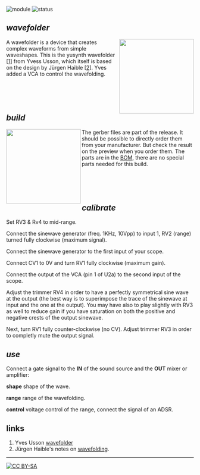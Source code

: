 ![module](https://img.shields.io/badge/module-other-yellow)
![status](https://img.shields.io/badge/status-work%20in%20progress-orange)

## *wavefolder*

<a href="https://photos.google.com/share/AF1QipMJqY2mwaN1OmVFw4xElebxih_Og3U61l3KeRdtz2P6eDNCSlJEDXyWXWBCTtsOxw?key=ZVM5Mzk3UEVYaW1LQk0weV9kWGtEd3dwRllnRlFR"><img height="200" align="right" src="https://spielhuus.github.io/elektrophon/images/wavefolder-logo-tmb.jpg"></a> A wavefolder is a device that creates complex waveforms from simple waveshapes. This is the yusynth wavefolder \[[1]\] from Yvess Usson, which itself is based on the design by Jürgen Haible \[[2]\]. Yves added a VCA to control the wavefolding.<br/><br/><br/><br/><br/>

## *build*

<a href="https://spielhuus.github.io/elektrophon/images/wavefolder-side.jpg"><img width="200" align="left" src="https://spielhuus.github.io/elektrophon/images/wavefolder-side_tmb.jpg"></a> The gerber files are part of the release. It should be possible to directly order them from your manufacturer. But check the result on the preview when you order them. The parts are in the [BOM](BOM.md), there are no special parts needed for this build. <br/><br/><br/><br/><br/>

## *calibrate*

Set RV3 & Rv4 to mid-range.

Connect the sinewave generator (freq. 1KHz, 10Vpp) to input 1, RV2 (range) turned fully clockwise (maximum signal).

Connect the sinewave generator to the first input of your scope.

Connect CV1 to 0V and turn RV1 fully clockwise (maximum gain).

Connect the output of the VCA (pin 1 of U2a) to the second input of the scope.

Adjust the trimmer RV4 in order to have a perfectly symmetrical sine wave at the output (the best way is to superimpose the 
trace of the sinewave at input and the one at the output). You may have also to play slightly with RV3 as well to reduce gain if you have saturation on both the positive and negative crests of the output sinewave.

Next, turn RV1 fully counter-clockwise (no CV). Adjust trimmer RV3 in order to completly mute the output signal.

## *use*

Connect a gate signal to the **IN** of the sound source and the **OUT** mixer or amplifier:

**shape** shape of the wave.

**range** range of the wavefolding.

**control** voltage control of the range, connect the signal of an ADSR.

## links

1) Yves Usson [wavefolder][1]
2) Jürgen Haible's notes on [wavefolding][2].

---
[![CC BY-SA](https://licensebuttons.net/l/by-sa/3.0/88x31.png)](https://creativecommons.org/licenses/by-sa/4.0/)

[1]: http://www.yusynth.net/Modular/EN/WAVEFOLDER/index.html
[2]: http://jhaible.com/legacy/jh_wavefolder.html

